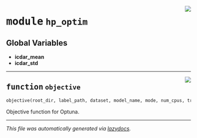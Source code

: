 <!-- markdownlint-disable -->

<a href="../../src/hp_optim.py#L0"><img align="right" style="float:right;" src="https://img.shields.io/badge/-source-cccccc?style=flat-square"></a>

# <kbd>module</kbd> `hp_optim`




**Global Variables**
---------------
- **icdar_mean**
- **icdar_std**

---

<a href="../../src/hp_optim.py#L63"><img align="right" style="float:right;" src="https://img.shields.io/badge/-source-cccccc?style=flat-square"></a>

## <kbd>function</kbd> `objective`

```python
objective(root_dir, label_path, dataset, model_name, mode, num_cpus, trial)
```

Objective function for Optuna. 




---

_This file was automatically generated via [lazydocs](https://github.com/ml-tooling/lazydocs)._
